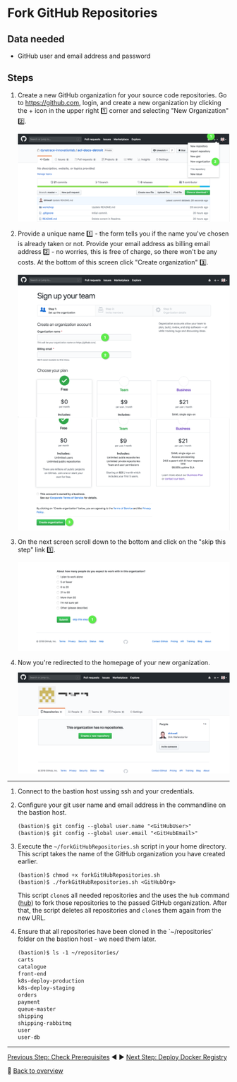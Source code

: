 # Fork GitHub Repositories

## Data needed
* GitHub user and email address and password

## Steps
1. Create a new GitHub organization for your source code repositories. Go to https://github.com, login, and create a new organization by clicking the + icon in the upper right :one: corner and selecting "New Organization" :two:.

    ![](../assets/new-org.png)

1. Provide a unique name :one: - the form tells you if the name you've chosen is already taken or not. Provide your email address as billing email address :two: - no worries, this is free of charge, so there won't be any costs. At the bottom of this screen click "Create organization" :three:.

    ![](../assets/org-detail1.png)
    ![](../assets/org-detail2.png)

1. On the next screen scroll down to the bottom and click on the "skip this step" link :one:.

    ![](../assets/skip-details.png)
    
1. Now you're redirected to the homepage of your new organization.

    ![](../assets/org-ready.png)

---

1. Connect to the bastion host ussing ssh and your credentials.

1. Configure your git user name and email address in the commandline on the bastion host.

    ```
    (bastion)$ git config --global user.name "<GitHubUser>"
    (bastion)$ git config --global user.email "<GitHubEmail>"
    ```

1. Execute the `~/forkGitHubRepositories.sh` script in your home directory. This script takes the name of the GitHub organization you have created earlier.

    ```
    (bastion)$ chmod +x forkGitHubRepositories.sh
    (bastion)$ ./forkGitHubRepositories.sh <GitHubOrg>
    ```

    This script `clone`s all needed repositories and the uses the `hub` command ([hub](https://hub.github.com/)) to fork those repositories to the passed GitHub organization. After that, the script deletes all repositories and `clone`s them again from the new URL.

1. Ensure that all repositories have been cloned in the `~/repositories' folder on the bastion host - we need them later.

    ```
    (bastion)$ ls -1 ~/repositories/
    carts
    catalogue
    front-end
    k8s-deploy-production
    k8s-deploy-staging
    orders
    payment
    queue-master
    shipping
    shipping-rabbitmq
    user
    user-db
    ```

---

[Previous Step: Check Prerequisites](../1_Check_Prerequisites) :arrow_backward: :arrow_forward: [Next Step: Deploy Docker Registry](../3_Deploy_Docker_Registry)

:arrow_up_small: [Back to overview](../)
